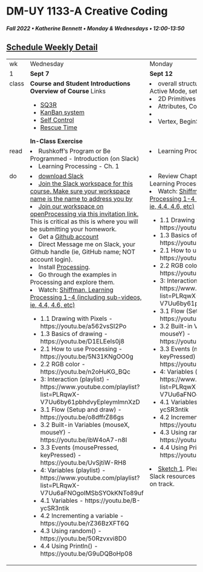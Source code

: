 # DM-UY 1133-A Creative Coding
##### Fall 2022 • Katherine Bennett • Monday & Wednesdays • 12:00-13:50

## [Schedule Weekly Detail](Calendar.md) 

<table>
<tr>
<td>wk</td>
<td>Wednesday </td>
<td>Monday </td>
</tr>
<!-- dates -->
<tr>
  <td valign="top">1</td>
  <td valign="top" width="48%"><strong>Sept 7</strong></td>
  <td valign="top" width="48%"><strong>Sept 12</strong></td>
</tr>
<!-- class -->
<tr>
	<td valign="top">class</td>
	<!-- day Tues -->
	<td valign="top" width="48%">
	<strong>Course and Student Introductions</strong><br>
	<strong>Overview of Course</strong>
	Links
		<ul> 
		<li> <a href= https://en.wikipedia.org/wiki/SQ3R> SQ3R </a></li>
		<li> <a href=https://en.wikipedia.org/wiki/Kanban_(development)#:~:text=Kanban%20(Japanese%20%E7%9C%8B%E6%9D%BF%2C%20signboard%20or,handling%20of%20system%2Dlevel%20bottlenecks.> KanBan system </a></li>
		<li> <a href=http://selfcontrolapp.com/> Self Control </a></li>
		<li> <a href=https://www.rescuetime.com/> Rescue Time </a></li>
		</ul>
	<strong>In-Class Exercise</strong>
	<!-- day Wed -->
	<td valign="top" width="48%">
		<li> overall structure: IDE, Static Mode, Active Mode, setup() and draw();  </li>
		<li> 2D Primitives </li>
		<li> Attributes, Color settings <li>
		<li> Vertex, BeginShape(), etc</li>
	</td>
<!-- homework -->
<tr>
  <td valign="top">read</td>
  <!-- day Tues -->
  <td valign="top"> 
		<li>Rushkoff’s Program or Be Programmed - Introduction (on Slack)</li>
		<li> Learning Processing - Ch. 1</li>
	</td>
  <!-- day Thurs -->
  <td valign="top"> 
		<li> Learning Processing - Ch. 2 </li>
  </td>
 </tr>
 <!-- do -->
<tr>
<td valign="top">do</td>
	<!-- day Tues -->
 	<td valign="top"> 
 		<li> <a href = "https://slack.com/"> download Slack </a></li>
 		<li><a href = "https://join.slack.com/t/slack-qzy8294/shared_invite/zt-1f5c998jn-tt7Vp5b_EbrPMuCT~NHsjw">Join the Slack workspace for this course. Make sure your workspace name is the name to address you by</li> </a>
 		<li> <a href = ""> Join our workspace on openProcessing via this invitation link.</a> This is critical as this is where you will be submitting your homework.</li>
 		<li>Get a <a href = https://github.com/>Github 	account</a></li>
		<li>Direct Message me on Slack, your Github handle (ie, GitHub name; NOT account login).</li>
 		<li>Install <a href = https://processing.org/download/>Processing</a>. </li> <li>Go through the examples in Processing and explore them.</li>
	   <li> Watch: <a href="https://www.youtube.com/user/shiffman/playlists?view=50&sort=dd&shelf_id=2">Shiffman, Learning Processing 1-4 (including sub-videos, ie, 4.4, 4.6, etc)</li> </a>
		<ul>
			<li>1.1 Drawing with Pixels - https://youtu.be/a562vsSI2Po</li>
<li>1.3 Basics of drawing - https://youtu.be/D1ELEeIs0j8</li>
<li>2.1 How to use Processing - https://youtu.be/5N31KNgOO0g</li>
<li>2.2 RGB color - https://youtu.be/n2oHuKG_BQc</li>
<li>3: Interaction (playlist) - https://www.youtube.com/playlist?list=PLRqwX-V7Uu6by61pbhdvyEpIeymlmnXzD</li>
<li>3.1 Flow (Setup and draw) - https://youtu.be/o8dffrZ86gs</li>
<li>3.2 Built-in Variables (mouseX, mouseY) - https://youtu.be/ibW4oA7-n8I</li>
<li>3.3 Events (mousePressed, keyPressed) - https://youtu.be/UvSjtiW-RH8</li>
<li>4: Variables (playlist) - https://www.youtube.com/playlist?list=PLRqwX-V7Uu6aFNOgoIMSbSYOkKNTo89uf</li>
<li>4.1 Variables - https://youtu.be/B-ycSR3ntik</li>
<li>4.2 Incrementing a variable - https://youtu.be/rZ36BzXFT6Q</li>
<li>4.3 Using random() - https://youtu.be/50Rzvxvi8D0</li>
<li>4.4 Using Println() - https://youtu.be/G9uDQBoHp08</li>
</ul>
 	</td>
  	<!-- day Thurs -->
  	<td valign="top"> 
  	<li>Review Chapters 1 + 2 in the Learning Processing Book</li>
  	<li> Watch: <a href="https://www.youtube.com/user/shiffman/playlists?view=50&sort=dd&shelf_id=2">Shiffman, Learning Processing 1-4 (including sub-videos, ie, 4.4, 4.6, etc)</li> </a>
		<ul>
			<li>1.1 Drawing with Pixels - https://youtu.be/a562vsSI2Po</li>
<li>1.3 Basics of drawing - https://youtu.be/D1ELEeIs0j8</li>


<li>2.1 How to use Processing - https://youtu.be/5N31KNgOO0g</li>
<li>2.2 RGB color - https://youtu.be/n2oHuKG_BQc</li>

<li>3: Interaction (playlist) - https://www.youtube.com/playlist?list=PLRqwX-V7Uu6by61pbhdvyEpIeymlmnXzD</li>
<li>3.1 Flow (Setup and draw) - https://youtu.be/o8dffrZ86gs</li>
<li>3.2 Built-in Variables (mouseX, mouseY) - https://youtu.be/ibW4oA7-n8I</li>
<li>3.3 Events (mousePressed, keyPressed) - https://youtu.be/UvSjtiW-RH8</li>
<li>4: Variables (playlist) - https://www.youtube.com/playlist?list=PLRqwX-V7Uu6aFNOgoIMSbSYOkKNTo89uf</li>
<li>4.1 Variables - https://youtu.be/B-ycSR3ntik</li>
<li>4.2 Incrementing a variable - https://youtu.be/rZ36BzXFT6Q</li>
<li>4.3 Using random() - https://youtu.be/50Rzvxvi8D0</li>
<li>4.4 Using Println() - https://youtu.be/G9uDQBoHp08</li>
</ul>
 	<li><a href = "Sketch_1.md"> Sketch 1</a>. Please review the slides in Slack resources to ensure that you are on track.</li>
 	</td>
</tr>
</table>